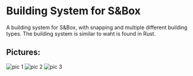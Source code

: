 # Building System for S&Box
A building system for S&Box, with snapping and multiple different building types. The building system is similar to waht is found in Rust.

## Pictures:
![pic 1](https://user-images.githubusercontent.com/3868773/130306286-de342b86-30eb-494f-a588-eb41d93a6334.png)
![pic 2](https://user-images.githubusercontent.com/3868773/130306291-68e8746e-0a02-4844-92e9-eb264451140d.png)
![pic 3](https://user-images.githubusercontent.com/3868773/130306292-ca596a44-3f4b-49b8-9fd2-c8390cdcc371.png)

